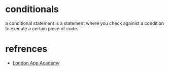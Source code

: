 # conditionals

a conditional statement is a statement where you check againist a condition to execute a certain piece of code.

# refrences

- [London App Academy](https://www.youtube.com/watch?v=yF6tR9uuOJQ&list=PL8GFhcuc_fW7cbKJuVkRMATVD-Fd4gcrd&index=4)
